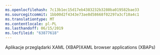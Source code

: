 ```yaml
---
ms.openlocfilehash: 7c13b1ec15d17eb4383232b3280ba019582bae33
ms.sourcegitcommit: 1bb00d2f4343e73ae8d58668f02297a3cf10a4c1
ms.translationtype: MT
ms.contentlocale: pl-PL
ms.lasthandoff: 06/15/2019
ms.locfileid: "63877618"
---
```

<span data-ttu-id="23b62-101">Aplikacje przeglądarki XAML (XBAP)</span><span class="sxs-lookup"><span data-stu-id="23b62-101">XAML browser applications (XBAPs)</span></span>